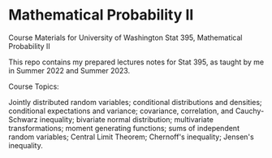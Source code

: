 # Mathematical Probability II
Course Materials for University of Washington Stat 395, Mathematical Probability II

This repo contains my prepared lectures notes for Stat 395, as taught by me in Summer 2022 and Summer 2023.

Course Topics:

Jointly distributed random variables; conditional distributions and densities; conditional expectations and variance; covariance, correlation, and Cauchy-Schwarz inequality; bivariate normal distribution; multivariate transformations; moment generating functions; sums of independent random variables; Central Limit Theorem; Chernoff's inequality; Jensen's inequality. 

